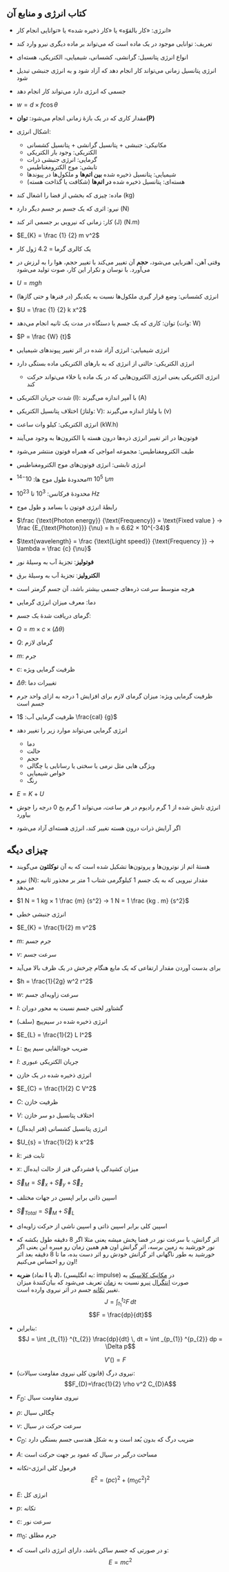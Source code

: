 ## کتاب انرژی و منابع آن
- انرژی: «کار بالقوّه» یا «کار ذخیره شده» یا «توانایی انجام کار»
- تعریف: توانایی موجود در یک ماده است که می‌تواند بر ماده دیگری نیرو وارد کند
- انواع انرژی پتانسیل: گرانشی، کشسانی، شیمیایی، الکتریکی، هسته‌ای
- انرژی پتانسیل زمانی می‌تواند کار انجام دهد که آزاد شود و به انرژی جنبشی تبدیل شود
- جسمی که انرژی دارد می‌تواند کار انجام دهد
- $w = d × f \cos \theta$
- مقدار کاری که در یک بازۀ زمانی انجام می‌شود: **توان(P)**
- اشکال انرژی:
	- مکانیکی: جنبشی + پتانسیل گرانشی + پتانسیل کشسانی
	- الکتریکی: وجود بار الکتریکی
	- گرمایی: انرژی جنبشی ذرات
	- تابشی: موج الکترومغناطیس
	- شیمیایی: پتانسیل ذخیره شده **بین اتم‌ها** و ملکول‌ها در پیوندها
	- هسته‌ای: پتانسیل ذخیره شده **در اتم‌ها** (شکافت یا گذاخت هسته)

- ماده: چیزی که بخشی از فضا را اشغال کند (kg)
- نیرو: اثری که یک جسم بر جسم دیگر دارد (N)
- کار: زمانی که نیرویی بر جسمی اثر کند (J) (N.m)
- $E_{K} = \frac {1} {2} m v^2$
- یک کالری گرما = 4.2 ژول کار
- وقتی آهن، آهنربایی می‌شود، **حجم** آن تغییر می‌کند
  با تغییر حجم، هوا را به لرزش در می‌آورد. با نوسان و تکرار این کار، صوت تولید می‌شود
- $U = mgh$
- انرژی کشسانی: وضع قرار گیری ملکول‌ها نسبت به یکدیگر (در فنرها و حتی گازها)
- $U = \frac {1} {2} k x^2$
- توان: کاری که یک جسم یا دستگاه در مدت یک ثانیه انجام می‌دهد (وات: W)
- $P = \frac {W} {t}$
- انرژی شیمیایی: انرژی آزاد شده در اثر تغییر پیوندهای شیمیایی
- انرژی الکتریکی: حالتی از انرژی که به بارهای الکتریکی ماده بستگی دارد
	- انرژی الکتریکی یعنی انرژی الکترون‌هایی که در یک ماده یا خلاء می‌تواند حرکت کند

- شدت جریان الکتریکی (I): با آمپر اندازه می‌گیرند (A)
- اختلاف پتانسیل الکتریکی (ولتاژ: V): با ولتاژ اندازه می‌گیرند (v)
- انرژی الکتریکی: کیلو وات ساعت (kW.h)
- فوتون‌ها در اثر تغییر انرژی ذره‌ها درون هسته یا الکترون‌ها به وجود می‌آیند
- طیف الکترومغناطیس: مجموعه امواجی که همراه فوتون منتشر می‌شود
- انرژی تابشی: انرژی فوتون‌های موج الکترومغناطیس
- محدودۀ طول موج ها: $10^{-14}m$ تا $10^5m$
- محدودۀ فرکانس: $10^3$ تا $10^{23}$ $Hz$
- رابطۀ انرژی فوتون با بسامد و طول موج
- $\frac {\text{Photon energy}} {\text{Frequency}} = \text{Fixed value } -> \frac {E_{\text{Photon}}} {\nu} = h = 6.62 × 10^{-34}$
- $\text{wavelength} = \frac {\text{Light speed}} {\text{Frequency }} -> \lambda = \frac {c} {\nu}$
- **فوتولیز**: تجزیۀ آب به وسیلۀ نور
- **الکترولیز**: تجزیۀ آب به وسیلۀ برق
- هرچه متوسط سرعت ذره‌های جسمی بیشتر باشد، آن جسم گرمتر است
- دما: معرف میزان انرژی گرمایی
- گرمای دریافت شدۀ یک جسم:
- $Q = m × c × (\Delta \theta)$
- $Q$: گرمای لازم
- $m$: جرم
- $c$: ظرفیت گرمایی ویژه
- $\Delta \theta$: تغییرات دما
- ظرفیت گرمایی ویژه: میزان گرمای لازم برای افزایش 1 درجه به ازای واحد جرم جسم است
- ظرفیت گرمایی آب: $1 \frac{cal} {g}$
- انرژی گرمایی می‌تواند موارد زیر را تغییر دهد
	- دما
	- حالت
	- حجم
	- ویژگی هایی مثل نرمی یا سختی یا رسانایی یا چگالی
	- خواص شیمیایی
	- رنگ

- $E = K + U$
- انرژی تابش شده از 1 گرم رادیوم در هر ساعت، می‌تواند 1 گرم یخ 0 درجه را جوش بیاورد
- اگر آرایش ذرات درون هسته تغییر کند، انرژی هسته‌ای آزاد می‌شود


## چیزای دیگه
- هستۀ اتم از نوترون‌ها و پروتون‌ها تشکیل شده است که به آن **نوکلئون** می‌گویند
- نیرو (N): مقدار نیرویی که به یک جسم 1 کیلوگرمی شتاب 1 متر بر مجذور ثانیه می‌دهد
- $1 N = 1 kg × 1 \frac {m} {s^2} -> 1 N = 1 \frac {kg . m} {s^2}$



- انرژی جنبشی خطی
- $E_{K} = \frac{1}{2} m v^2$
- $m$: جرم جسم
- $v$: سرعت جسم



- برای بدست آوردن مقدار ارتفاعی که یک مایع هنگام چرخش در یک ظرف بالا می‌آید
- $h = \frac{1}{2g} w^2 r^2$
- $w$: سرعت زاویه‌ای جسم
- $I$: گشتاور لختی جسم نسبت به محور دوران


- انرژی ذخیره شده در سیم‌پیچ (سلف)
- $E_{L} = \frac{1}{2} L I^2$
- $L$: ضریب خودالقایی سیم پیچ
- $I$: جریان الکتریکی عبوری


- انرژی ذخیره شده در یک خازن
- $E_{C} = \frac{1}{2} C V^2$
- $C$: ظرفیت خازن
- $V$: اختلاف پتانسیل دو سر خازن


- انرژی پتانسیل کشسانی (فنر ایده‌آل)
- $U_{s} = \frac{1}{2} k x^2$
- $k$: ثابت فنر
- $x$: میزان کشیدگی یا فشردگی فنر از حالت ایده‌آل




- $\vec{S}_{M} = \vec{S}_{x} + \vec{S}_{y} + \vec{S}_{z}$
- اسپین ذاتی برابر اپسین در جهات مختلف
- $\vec{S}_{Total} = \vec{S}_{M} + \vec{S}_{L}$
- اسپین کلی برابر اسپین ذاتی و اسپین ناشی از حرکت زاویه‌ای

- اثر گرانش، با سرعت نور در فضا پخش میشه
  یعنی مثلا اگر 8 دقیقه طول بکشه که نور خورشید به زمین برسه، اثر گرانش اون هم همین زمان رو میبره
  این یعنی اگر خورشید به طور ناگهانی اثر گرانش خودش رو اثر دست بده، ما تا 8 دقیقه بعد اثر اون رو احساس می‌کنیم!



- **ضربه** (نماد **I** یا **J**)، (به انگلیسی: impulse) در [مکانیک کلاسیک](https://fa.wikipedia.org/wiki/%D9%85%DA%A9%D8%A7%D9%86%DB%8C%DA%A9_%DA%A9%D9%84%D8%A7%D8%B3%DB%8C%DA%A9 "مکانیک کلاسیک") به صورت [انتگرال](https://fa.wikipedia.org/wiki/%D8%A7%D9%86%D8%AA%DA%AF%D8%B1%D8%A7%D9%84 "انتگرال") [نیرو](https://fa.wikipedia.org/wiki/%D9%86%DB%8C%D8%B1%D9%88 "نیرو") نسبت به [زمان](https://fa.wikipedia.org/wiki/%D8%B2%D9%85%D8%A7%D9%86 "زمان") تعریف می‌شود که بیان‌کنندهٔ میزان تغییر [تکانه](https://fa.wikipedia.org/wiki/%D8%AA%DA%A9%D8%A7%D9%86%D9%87 "تکانه") جسم در اثر نیروی وارده است.
$$J = \int _{t_{1}} ^{t_{2}} F \, dt$$
$$F = \frac{dp}{dt}$$
- بنابراین:
$$J = \int _{t_{1}} ^{t_{2}} \frac{dp}{dt} \, dt = \int _{p_{1}} ^{p_{2}} dp = \Delta p$$



$$V'() = F$$


- نیروی درگ (قانون کلی نیروی مقاومت سیالات):
$$F_{D}​=\frac{1}{2} \rho v^2 C_{D} ​A$$
- $F_{D}:$ نیروی مقاومت سیال
- $\rho:$ چگالی سیال
- $v:$ سرعت حرکت در سیال
- $C_{D}:$ ضریب درگ که بدون بُعد است و به شکل هندسی جسم بستگی دارد
- $A:$ مساحت درگیر در سیال که عمود بر جهت حرکت است




- فرمول کلی انرژی-تکانه
$$E^2=(pc)^2+(m_{0}​c^2)^2$$
- $E:$ انرژی کل
- $p:$ تکانه
- $c:$ سرعت نور
- $m_{0}:$ جرم مطلق
- و در صورتی که جسم ساکن باشد، دارای انرژی ذاتی است که:
$$E = mc^2$$


